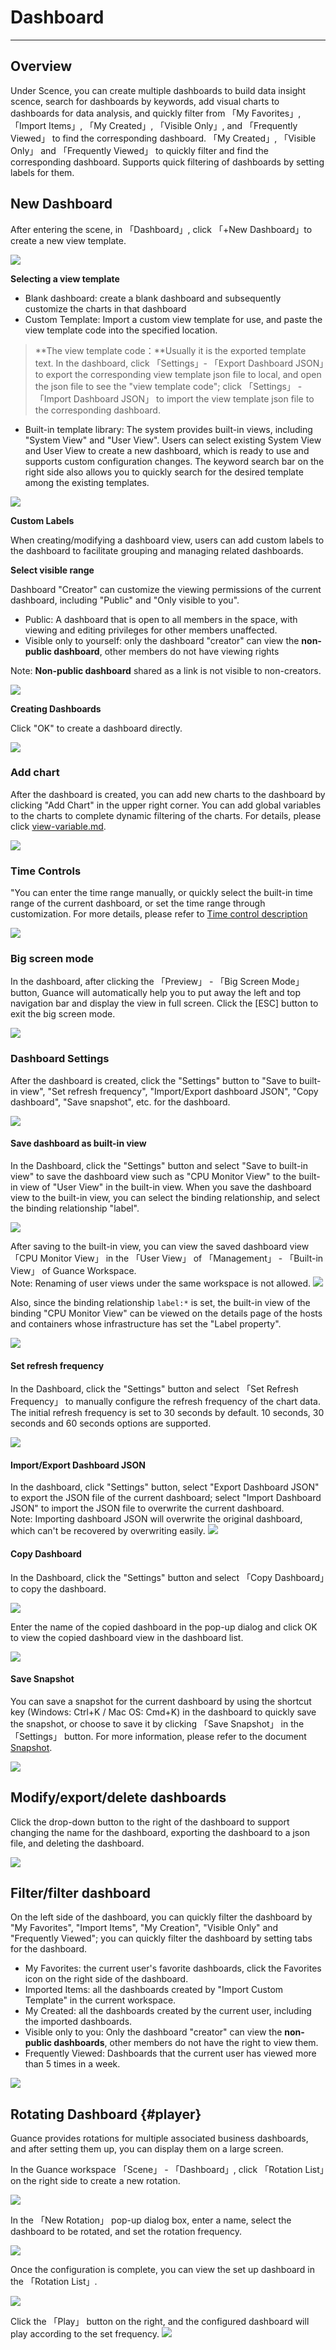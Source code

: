 # Dashboard
---

## Overview

Under Scence, you can create multiple dashboards to build data insight scence, search for dashboards by keywords, add visual charts to dashboards for data analysis, and quickly filter from 「My Favorites」, 「Import Items」, 「My Created」, 「Visible Only」, and 「Frequently Viewed」 to find the corresponding dashboard. 「My Created」, 「Visible Only」 and 「Frequently Viewed」 to quickly filter and find the corresponding dashboard. Supports quick filtering of dashboards by setting labels for them.


## New Dashboard

After entering the scene, in 「Dashboard」, click 「+New Dashboard」to create a new view template.

![](img/dashboard001.png)

**Selecting a view template**

- Blank dashboard: create a blank dashboard and subsequently customize the charts in that dashboard
- Custom Template: Import a custom view template for use, and paste the view template code into the specified location.
> **The view template code：**Usually it is the exported template text. In the dashboard, click 「Settings」- 「Export Dashboard JSON」to export the corresponding view template json file to local, and open the json file to see the "view template code"; click 「Settings」 - 「Import Dashboard JSON」 to import the view template json file to the corresponding dashboard.

- Built-in template library: The system provides built-in views, including "System View" and "User View". Users can select existing System View and User View to create a new dashboard, which is ready to use and supports custom configuration changes. The keyword search bar on the right side also allows you to quickly search for the desired template among the existing templates.

![](img/8.dashboard_1.png)

**Custom Labels**

When creating/modifying a dashboard view, users can add custom labels to the dashboard to facilitate grouping and managing related dashboards.

**Select visible range**

Dashboard "Creator" can customize the viewing permissions of the current dashboard, including "Public" and "Only visible to you".

- Public: A dashboard that is open to all members in the space, with viewing and editing privileges for other members unaffected.
- Visible only to yourself: only the dashboard "creator" can view the **non-public dashboard**, other members do not have viewing rights

Note: **Non-public dashboard** shared as a link is not visible to non-creators.

![](img/1.dashboard_2.png)

**Creating Dashboards**

Click "OK" to create a dashboard directly.

![](img/3.dashboard_2.png)

### Add chart

After the dashboard is created, you can add new charts to the dashboard by clicking "Add Chart" in the upper right corner. You can add global variables to the charts to complete dynamic filtering of the charts. For details, please click [view-variable.md](view-variable.md).

![](img/2.dashboard_4.png)

### Time Controls

"You can enter the time range manually, or quickly select the built-in time range of the current dashboard, or set the time range through customization. For more details, please refer to [Time control description](../getting-started/necessary-for-beginners/explorer-search.md#time) 

![](img/dashboard002.png)

### Big screen mode

In the dashboard, after clicking the 「Preview」 - 「Big Screen Mode」 button, Guance will automatically help you to put away the left and top navigation bar and display the view in full screen. Click the [ESC] button to exit the big screen mode.

![](img/2.dashboard_2.png)

### Dashboard Settings

After the dashboard is created, click the "Settings" button to "Save to built-in view", "Set refresh frequency", "Import/Export dashboard JSON", "Copy dashboard", "Save snapshot", etc. for the dashboard.

![](img/2.dashboard_3.png)

#### Save dashboard as built-in view

In the Dashboard, click the "Settings" button and select "Save to built-in view" to save the dashboard view such as "CPU Monitor View" to the built-in view of "User View" in the built-in view. When you save the dashboard view to the built-in view, you can select the binding relationship, and select the binding relationship "label".

![](img/9.dashboard_2.png)

After saving to the built-in view, you can view the saved dashboard view 「CPU Monitor View」 in the 「User View」 of 「Management」 - 「Built-in View」 of Guance Workspace.<br />Note: Renaming of user views under the same workspace is not allowed.
![](img/2.dashboard_5.png)

Also, since the binding relationship `label:*` is set, the built-in view of the binding "CPU Monitor View" can be viewed on the details page of the hosts and containers whose infrastructure has set the "Label property".

![](img/2.dashboard_6.png)

#### Set refresh frequency

In the Dashboard, click the "Settings" button and select 「Set Refresh Frequency」 to manually configure the refresh frequency of the chart data. The initial refresh frequency is set to 30 seconds by default. 10 seconds, 30 seconds and 60 seconds options are supported.

![](img/9.dashboard_3.png)

#### Import/Export Dashboard JSON

In the dashboard, click "Settings" button, select "Export Dashboard JSON" to export the JSON file of the current dashboard; select "Import Dashboard JSON" to import the JSON file to overwrite the current dashboard.<br />Note: Importing dashboard JSON will overwrite the original dashboard, which can't be recovered by overwriting easily.
![](img/2.dashboard_7.png)

#### Copy Dashboard

In the Dashboard, click the "Settings" button and select 「Copy Dashboard」to copy the dashboard.

![](img/2.dashboard_8.png)

Enter the name of the copied dashboard in the pop-up dialog and click OK to view the copied dashboard view in the dashboard list.

![](img/dashboard003.png)

#### Save Snapshot

You can save a snapshot for the current dashboard by using the shortcut key (Windows: Ctrl+K / Mac OS: Cmd+K) in the dashboard to quickly save the snapshot, or choose to save it by clicking 「Save Snapshot」 in the 「Settings」 button. For more information, please refer to the document [Snapshot](../management/snapshot.md).

![](img/dashboard004.png)

## Modify/export/delete dashboards

Click the drop-down button to the right of the dashboard to support changing the name for the dashboard, exporting the dashboard to a json file, and deleting the dashboard.

![](img/dashboard005.png)

## Filter/filter dashboard

On the left side of the dashboard, you can quickly filter the dashboard by "My Favorites", "Import Items", "My Creation", "Visible Only" and "Frequently Viewed"; you can quickly filter the dashboard by setting tabs for the dashboard.

- My Favorites: the current user's favorite dashboards, click the Favorites icon on the right side of the dashboard.
- Imported Items: all the dashboards created by "Import Custom Template" in the current workspace.
- My Created: all the dashboards created by the current user, including the imported dashboards.
- Visible only to you: Only the dashboard "creator" can view the **non-public dashboards**, other members do not have the right to view them.
- Frequently Viewed: Dashboards that the current user has viewed more than 5 times in a week.

![](img/dashboard006.png)

## Rotating Dashboard {#player}

Guance provides rotations for multiple associated business dashboards, and after setting them up, you can display them on a large screen.

In the Guance workspace 「Scene」 - 「Dashboard」, click 「Rotation List」on the right side to create a new rotation.

![](img/1.dashboard_player_4.png)



In the 「New Rotation」 pop-up dialog box, enter a name, select the dashboard to be rotated, and set the rotation frequency.

![](img/1.dashboard_player_2.png)

Once the configuration is complete, you can view the set up dashboard in the 「Rotation List」.

![](img/1.dashboard_player_3.png)

Click the 「Play」 button on the right, and the configured dashboard will play according to the set frequency.
![](img/1.dashboard_player_5.png)







